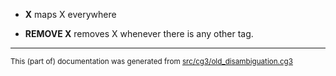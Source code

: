 

* **X** maps X everywhere

* **REMOVE X** removes X whenever there is any other tag.

* * *

<small>This (part of) documentation was generated from [src/cg3/old_disambiguation.cg3](https://github.com/giellalt/lang-fkv/blob/main/src/cg3/old_disambiguation.cg3)</small>

